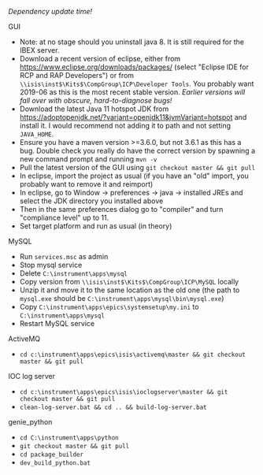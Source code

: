 *Dependency update time!*

GUI
- Note: at no stage should you uninstall java 8. It is still required for the IBEX server.
- Download a recent version of eclipse, either from https://www.eclipse.org/downloads/packages/ (select "Eclipse IDE for RCP and RAP Developers") or from `\\isis\inst$\Kits$\CompGroup\ICP\Developer Tools`. You probably want 2019-06 as this is the most recent stable version. _Earlier versions will fall over with obscure, hard-to-diagnose bugs!_
- Download the latest Java 11 hotspot JDK from https://adoptopenjdk.net/?variant=openjdk11&jvmVariant=hotspot and install it. I would recommend not adding it to path and not setting `JAVA_HOME`.
- Ensure you have a maven version >=3.6.0, but not 3.6.1 as this has a bug. Double check you really do have the correct version by spawning a new command prompt and running `mvn -v`
- Pull the latest version of the GUI using `git checkout master && git pull`
- In eclipse, import the project as usual (if you have an "old" import, you probably want to remove it and reimport)
- In eclipse, go to Window -> preferences -> java -> installed JREs and select the JDK directory you installed above
- Then in the same preferences dialog go to "compiler" and turn "compliance level" up to 11.
- Set target platform and run as usual (in theory)

MySQL
- Run `services.msc` as admin
- Stop mysql service
- Delete `C:\instrument\apps\mysql`
- Copy version from `\\isis\inst$\Kits$\CompGroup\ICP\MySQL` locally
- Unzip it and move it to the same location as the old one (the path to `mysql.exe` should be `C:\instrument\apps\mysql\bin\mysql.exe`)
- Copy `C:\instrument\apps\epics\systemsetup\my.ini` to `C:\instrument\apps\mysql`
- Restart MySQL service

ActiveMQ
- `cd c:\instrument\apps\epics\isis\activemq\master && git checkout master && git pull`

IOC log server
- `cd c:\instrument\apps\epics\isis\ioclogserver\master && git checkout master && git pull`
- `clean-log-server.bat && cd .. && build-log-server.bat`

genie_python
- `cd C:\instrument\apps\python`
- `git checkout master && git pull`
- `cd package_builder`
- `dev_build_python.bat`